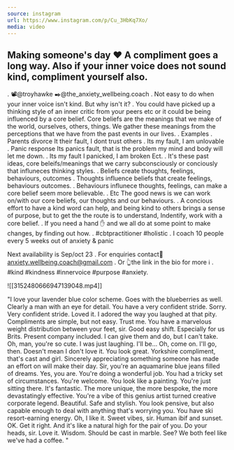 ```yaml
---
source: instagram
url: https://www.instagram.com/p/Cu_3HbKq7Xo/
media: video
---
```


## Making someone's day ❤ A compliment goes a long way. Also if your inner voice does not sound kind, compliment yourself also. 
.
📽@troyhawke 
✒@the_anxiety_wellbeing.coach 
.
Not easy to do when your inner voice isn't kind. But why isn't it?
.
You could have picked up a thinking style of an inner critic from your peers etc or it could be being influenced by a core belief. Core beliefs are the meanings that we make of the world, ourselves, others, things. We gather these meanings from the perceptions that we have from the past events in our lives.
.
Examples 
.
Parents divorce
It their fault, I dont trust others
.
Its my fault, I am unlovable 
.
Panic response 
Its panics fault, that is the problem my mind and body will let me down. 
.
Its my fault I panicked, I am broken 
Ect.
.
It's these past ideas, core beleifs/meanings that we carry subconsciously or conciously that influneces thinking styles. 
.
Beliefs create thoughts, feelings, behaviours, outcomes 
.
Thoughts influence beliefs that create feelings, behaviours outcomes.
.
Behaviours influnece thoughts, feelings, can make a core belief seem more believable.
.
Etc 
The good news is we can work on/with our core beliefs, our thoughts and our behaviours.
.
A concious effort to have a kind word can help, and being kind to others brings a sense of purpose, but to get the the route is to understand, Indentify, work with a core belief.
.
If you need a hand ✋ and we all do at some point to make changes, by finding out how.
.
#cbtpractitioner #holistic 
.
I coach 10 people every 5 weeks out of anxiety & panic 

Next availability is Sep/oct 23
.
For enquiries contact📩 anxiety.wellbeing.coach@gmail.com 
.
Or 👆the link in the bio for more ℹ
.
#kind #kindness #innervoice #purpose #anxiety.

![[3152480666947139048.mp4]]

"I love your lavender blue color scheme.
Goes with the blueberries as well.
Clearly a man with an eye for detail.
You have a very confident stride.
Sorry.
Very confident stride.
Loved it.
I adored the way you laughed at that pity.
Compliments are simple, but not easy. Trust me.
You have a marvelous weight distribution between your feet, sir.
Good easy shift.
Especially for us Brits.
Present company included.
I can give them and do, but I can't take.
Oh, man, you're so cute.
I was just laughing.
I'll be...
Oh, come on.
I'll go, then.
Doesn't mean I don't love it.
You look great.
Yorkshire compliment, that's cast and girl.
Sincerely appreciating something someone has made an effort on
will make their day.
Sir, you're an aquamarine blue jeans filled of dreams.
Yes, you are.
You're doing a wonderful job.
You had a tricky set of circumstances.
You're welcome.
You look like a painting.
You're just sitting there. It's fantastic.
The more unique, the more bespoke,
the more devastatingly effective.
You're a vibe of this genius artist
turned creative corporate legend.
Beautiful.
Safe and stylish.
You look pensive, but also capable enough to deal with anything
that's worrying you.
You have ski resort-earning energy.
Oh, I like it.
Sweet vibes, sir.
Human ibif and sunset.
OK.
Get it right.
And it's like a natural high for the pair of you.
Do your heads, sir.
Love it.
Wisdom.
Should be cast in marble.
See?
We both feel like we've had a coffee. "
